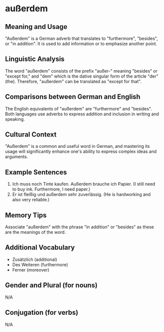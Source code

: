 # außerdem
## Meaning and Usage
"Außerdem" is a German adverb that translates to "furthermore", "besides", or "in addition". It is used to add information or to emphasize another point. 
## Linguistic Analysis
The word "außerdem" consists of the prefix "außer-" meaning "besides" or "except for," and "dem" which is the dative singular form of the article "der" (the). Therefore, "außerdem" can be translated as "except for that".
## Comparisons between German and English
The English equivalents of "außerdem" are "furthermore" and "besides". Both languages use adverbs to express addition and inclusion in writing and speaking.
## Cultural Context
"Außerdem" is a common and useful word in German, and mastering its usage will significantly enhance one's ability to express complex ideas and arguments.
## Example Sentences
1. Ich muss noch Tinte kaufen. Außerdem brauche ich Papier. (I still need to buy ink. Furthermore, I need paper.)
2. Er ist fleißig und außerdem sehr zuverlässig. (He is hardworking and also very reliable.)
## Memory Tips
Associate "außerdem" with the phrase "in addition" or "besides" as these are the meanings of the word.
## Additional Vocabulary
- Zusätzlich (additional)
- Des Weiteren (furthermore)
- Ferner (moreover)
## Gender and Plural (for nouns)
N/A
## Conjugation (for verbs)
N/A